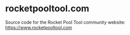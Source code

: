 # rocketpooltool.com
Source code for the Rocket Pool Tool community website: https://www.rocketpooltool.com

